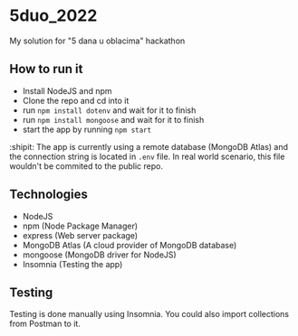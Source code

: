 # 5duo_2022
My solution for "5 dana u oblacima" hackathon 

## How to run it
- Install NodeJS and npm
- Clone the repo and cd into it
- run ```npm install dotenv``` and wait for it to finish
- run ```npm install mongoose``` and wait for it to finish
- start the app by running ```npm start```

:shipit: The app is currently using a remote database (MongoDB Atlas) and the connection string is located in `.env` file. In real world scenario, this file wouldn't be commited to the public repo.

## Technologies
- NodeJS
- npm (Node Package Manager)
- express (Web server package)
- MongoDB Atlas (A cloud provider of MongoDB database)
- mongoose (MongoDB driver for NodeJS)
- Insomnia (Testing the app)

## Testing
Testing is done manually using Insomnia. You could also import collections from Postman to it.
